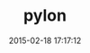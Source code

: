 ---
layout: post
title:  "pylon"
repo:   "fujin/pylon"
date:   2015-02-18 17:17:12
gemurl: http://github.com/fujin/pylon
---